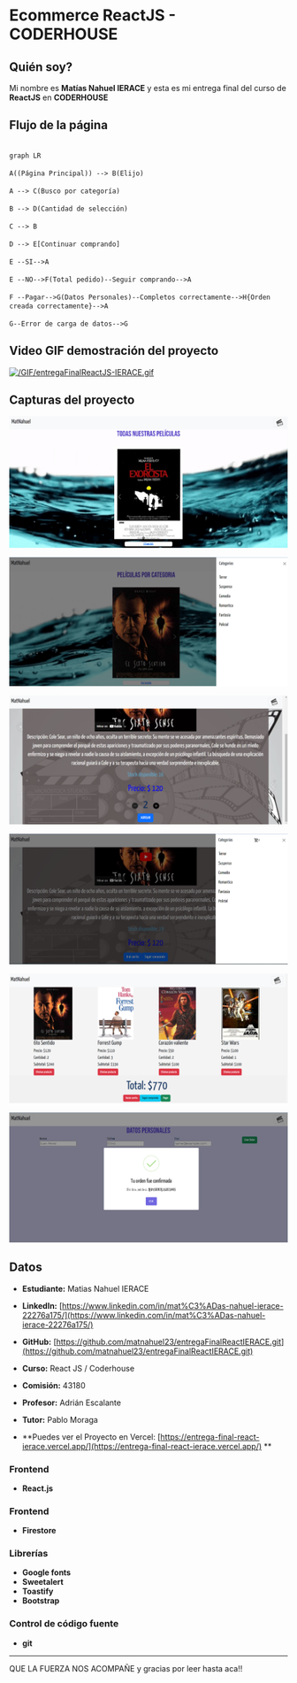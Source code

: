 # Ecommerce ReactJS - CODERHOUSE
## Quién soy?

Mi nombre es **Matías Nahuel IERACE** y esta es mi entrega final del curso de **ReactJS** en **CODERHOUSE**
## Flujo de la página

```mermaid

graph LR

A((Página Principal)) --> B(Elijo)

A --> C(Busco por categoría)

B --> D(Cantidad de selección)

C --> B

D --> E[Continuar comprando]

E --SI-->A

E --NO-->F(Total pedido)--Seguir comprando-->A

F --Pagar-->G(Datos Personales)--Completos correctamente-->H{Orden creada correctamente}-->A

G--Error de carga de datos-->G
```
## Video GIF demostración del proyecto
[![/GIF/entregaFinalReactJS-IERACE.gif](/GIF/entregaFinalReactJS-IERACE.gif)](/GIF/entregaFinalReactJS-IERACE.gif)

## Capturas del proyecto
![capturas del proyecto](./images/capturas/captura1.png)

  

![capturas del proyecto](./images/capturas/captura2.png)

  

![capturas del proyecto](./images/capturas/captura3.png)

  

![capturas del proyecto](./images/capturas/captura4.png)

  

![capturas del proyecto](./images/capturas/captura5.png)
 

![capturas del proyecto](./images/capturas/captura7.png)

## Datos

-   **Estudiante:**  Matias Nahuel IERACE
    
-   **LinkedIn:**  [https://www.linkedin.com/in/mat%C3%ADas-nahuel-ierace-22276a175/](https://www.linkedin.com/in/mat%C3%ADas-nahuel-ierace-22276a175/)
    
-   **GitHub:**  [https://github.com/matnahuel23/entregaFinalReactIERACE.git](https://github.com/matnahuel23/entregaFinalReactIERACE.git)
    
-   **Curso:**  React JS / Coderhouse
    
-   **Comisión:**  43180
    
-   **Profesor:**  Adrián Escalante
    
-   **Tutor:**  Pablo Moraga
    
-   **Puedes ver el Proyecto en Vercel:  [https://entrega-final-react-ierace.vercel.app/](https://entrega-final-react-ierace.vercel.app/)  **

### [](https://github.com/matnahuel23/entregaFinalReactIERACE/blob/master/README.md#frontend)Frontend

-   **React.js**

### [](https://github.com/matnahuel23/entregaFinalReactIERACE/blob/master/README.md#frontend-1)Frontend

-   **Firestore**

### [](https://github.com/matnahuel23/entregaFinalReactIERACE/blob/master/README.md#librer%C3%ADas)Librerías

-   **Google fonts**
-   **Sweetalert**
-   **Toastify**
-   **Bootstrap**

### [](https://github.com/matnahuel23/entregaFinalReactIERACE/blob/master/README.md#control-de-codigo-fuente)Control de código fuente

-   **git**

----------

QUE LA FUERZA NOS ACOMPAÑE y gracias por leer hasta aca!!